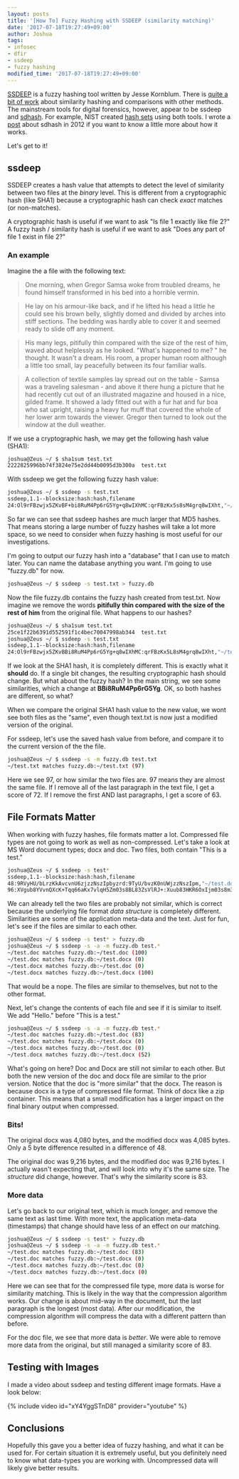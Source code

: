```yaml
---
layout: posts
title: '[How To] Fuzzy Hashing with SSDEEP (similarity matching)'
date: '2017-07-18T19:27:49+09:00'
author: Joshua
tags:
- infosec
- dfir
- ssdeep
- fuzzy hashing
modified_time: '2017-07-18T19:27:49+09:00'
---
```


[SSDEEP](http://ssdeep.sourceforge.net/) is a fuzzy hashing tool written by Jesse Kornblum. There is [quite a bit of work](http://www.sciencedirect.com/search?qs=ssdeep&authors=&pub=Digital%20Investigation&volume=&issue=&page=&origin=journal&zone=qSearch&publicationTitles=273059&withinJournalBook=true) about similarity hashing and comparisons with other methods. The mainstream tools for digital forensics, however, appear to be ssdeep and [sdhash](http://roussev.net/sdhash/sdhash.html). For example, NIST created [hash sets](https://www.nist.gov/itl/ssd/cs/non-rds-hash-sets) using both tools. I wrote a [post](https://DFIR.Science/2012/09/similarity-comparison-with-sdhash-fuzzy.html) about sdhash in 2012 if you want to know a little more about how it works.

Let's get to it!

## ssdeep
SSDEEP creates a hash value that attempts to detect the level of similarity between two files at the *binary* level. This is different from a cryptographic hash (like SHA1) because a cryptographic hash can check *exact* matches (or non-matches).

A cryptographic hash is useful if we want to ask "Is file 1 exactly like file 2?" A fuzzy hash / similarity hash is useful if we want to ask "Does any part of file 1 exist in file 2?"

### An example
Imagine the a file with the following text:

> One morning, when Gregor Samsa woke from troubled dreams, he found himself transformed in his bed into a horrible vermin.

> He lay on his armour-like back, and if he lifted his head a little he could see his brown belly, slightly domed and divided by arches into stiff sections. The bedding was hardly able to cover it and seemed ready to slide off any moment.

> His many legs, pitifully thin compared with the size of the rest of him, waved about helplessly as he looked. "What's happened to me? " he thought. It wasn't a dream. His room, a proper human room although a little too small, lay peacefully between its four familiar walls.

> A collection of textile samples lay spread out on the table - Samsa was a traveling salesman - and above it there hung a picture that he had recently cut out of an illustrated magazine and housed in a nice, gilded frame. It showed a lady fitted out with a fur hat and fur boa who sat upright, raising a heavy fur muff that covered the whole of her lower arm towards the viewer. Gregor then turned to look out the window at the dull weather.

If we use a cryptographic hash, we may get the following hash value (SHA1):

```bash
joshua@Zeus ~/ $ sha1sum test.txt
2222825996bb74f3824e75e2dd44b0095d3b300a  test.txt
```

With ssdeep we get the following fuzzy hash value:

```bash
joshua@Zeus ~/ $ ssdeep -s test.txt
ssdeep,1.1--blocksize:hash:hash,filename
24:Ol9rFBzwjx5ZKvBF+bi8RuM4Pp6rG5Yg+q8wIXhMC:qrFBzKx5s8sM4grq8wIXht,"~/test.txt"
```

So far we can see that ssdeep hashes are much larger that MD5 hashes. That means storing a large number of fuzzy hashes will take a lot more space, so we need to consider when fuzzy hashing is most useful for our investigations.

I'm going to output our fuzzy hash into a "database" that I can use to match later. You can name the database anything you want. I'm going to use "fuzzy.db" for now.

```bash
joshua@Zeus ~/ $ ssdeep -s test.txt > fuzzy.db
```

Now the file fuzzy.db contains the fuzzy hash created from test.txt. Now imagine we remove the words **pitifully thin compared with the size of the rest of him** from the original file. What happens to our hashes?

```bash
joshua@Zeus ~/ $ sha1sum test.txt
25ce1f22b6391d552591f1c4bec70047998ab344  test.txt
joshua@Zeus ~/ $ ssdeep -s test.txt
ssdeep,1.1--blocksize:hash:hash,filename
24:Ol9rFBzwjx5ZKvBBi8RuM4Pp6rG5Yg+q8wIXhMC:qrFBzKx5L8sM4grq8wIXht,"~/test.txt"
```

If we look at the SHA1 hash, it is completely different. This is exactly what it **should** do. If a single bit changes, the resulting cryptographic hash should change. But what about the fuzzy hash? In the main string, we see some similarities, which a change at **BBi8RuM4Pp6rG5Yg**. OK, so both hashes are different, so what?

When we compare the original SHA1 hash value to the new value, we wont see both files as the "same", even though text.txt is now just a modified version of the original.

For ssdeep, let's use the saved hash value from before, and compare it to the current version of the the file.

```bash
joshua@Zeus ~/ $ ssdeep -s -m fuzzy.db test.txt
~/test.txt matches fuzzy.db:~/test.txt (97)
```

Here we see 97, or how similar the two files are. 97 means they are almost the same file. If I remove all of the last paragraph in the text file, I get a score of 72. If I remove the first AND last paragraphs, I get a score of 63.

## File Formats Matter
When working with fuzzy hashes, file formats matter a lot. Compressed file types are not going to work as well as non-compressed. Let's take a look at MS Word document types; docx and doc. Two files, both contain "This is a test."

```bash
joshua@Zeus ~/ $ ssdeep -s test*
ssdeep,1.1--blocksize:hash:hash,filename
48:9RVyHU/bLrzKkAvcvnU6zjzzNszIpbyzrd:9TyU/bvzK0nUWjzzNszIpm,"~/test.doc"
96:XVgub8YVvnQXcK+Tqq66aKx7vlqH5Zm03s8BL83ZsVlRJ+:Xuub83HKR6OxIjm03s8m32l/+,"~/test.docx"
```

We can already tell the two files are probably not similar, which is correct because the underlying file format *data structure* is completely different. Similarities are some of the application meta-data and the text. Just for fun, let's see if the files are similar to each other.

```bash
joshua@Zeus ~/ $ ssdeep -s test* > fuzzy.db
joshua@Zeus ~/ $ ssdeep -s -a -m fuzzy.db test.*
~/test.doc matches fuzzy.db:~/test.doc (100)
~/test.doc matches fuzzy.db:~/test.docx (0)
~/test.docx matches fuzzy.db:~/test.doc (0)
~/test.docx matches fuzzy.db:~/test.docx (100)
```

That would be a nope. The files are similar to themselves, but not to the other format.

Next, let's change the contents of each file and see if it is similar to itself. We add "Hello." before "This is a test."

```bash
joshua@Zeus ~/ $ ssdeep -s -a -m fuzzy.db test.*
~/test.doc matches fuzzy.db:~/test.doc (83)
~/test.doc matches fuzzy.db:~/test.docx (0)
~/test.docx matches fuzzy.db:~/test.doc (0)
~/test.docx matches fuzzy.db:~/test.docx (52)
```

What's going on here? Doc and Docx are still not similar to each other. But both the new version of the doc and docx file are similar to the prior version. Notice that the doc is "more similar" that the docx. The reason is because docx is a type of compressed file format. Think of docx like a zip container. This means that a small modification has a larger impact on the final binary output when compressed.

### Bits!
The original docx was 4,080 bytes, and the modified docx was 4,085 bytes. Only a 5 byte difference resulted in a difference of 48.

The original doc was 9,216 bytes, and the modified doc was 9,216 bytes. I actually wasn't expecting that, and will look into why it's the same size. The *structure* did change, however. That's why the similarity score is 83.

### More data
Let's go back to our original text, which is much longer, and remove the same text as last time. With more text, the application meta-data (timestamps) that change should have less of an effect on our matching.

```bash
joshua@Zeus ~/ $ ssdeep -s test* > fuzzy.db
joshua@Zeus ~/ $ ssdeep -s -a -m fuzzy.db test.*
~/test.doc matches fuzzy.db:~/test.doc (83)
~/test.doc matches fuzzy.db:~/test.docx (0)
~/test.docx matches fuzzy.db:~/test.doc (0)
~/test.docx matches fuzzy.db:~/test.docx (0)
```

Here we can see that for the compressed file type, more data is worse for similarity matching. This is likely in the way that the compression algorithm works. Our change is about mid-way in the document, but the last paragraph is the longest (most data). After our modification, the compression algorithm will compress the data with a different pattern than before.

For the doc file, we see that more data is *better*. We were able to remove more data from the original, but still managed a similarity score of 83.

## Testing with Images
I made a video about ssdeep and testing different image formats. Have a look below:

{% include video id="xY4YggSTnD8" provider="youtube" %}

## Conclusions
Hopefully this gave you a better idea of fuzzy hashing, and what it can be used for. For certain situation it is extremely useful, but you definitely need to know what data-types you are working with. Uncompressed data will likely give better results.
